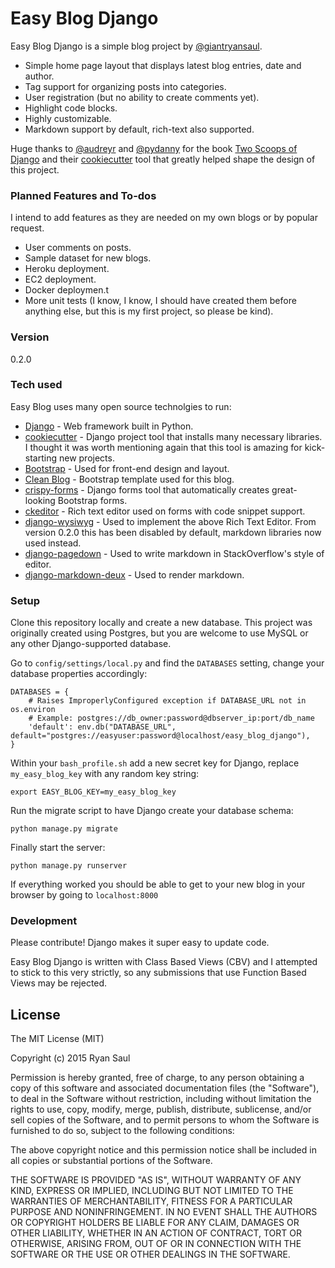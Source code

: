 # Easy Blog Django

Easy Blog Django is a simple blog project by [@giantryansaul].

  - Simple home page layout that displays latest blog entries, date and author.
  - Tag support for organizing posts into categories.
  - User registration (but no ability to create comments yet).
  - Highlight code blocks.
  - Highly customizable.
  - Markdown support by default, rich-text also supported.

Huge thanks to [@audreyr] and [@pydanny] for the book [Two Scoops of Django] and their [cookiecutter] tool that greatly helped shape the design of this project.

### Planned Features and To-dos

I intend to add features as they are needed on my own blogs or by popular request.

  - User comments on posts.
  - Sample dataset for new blogs.
  - Heroku deployment.
  - EC2 deployment.
  - Docker deploymen.t
  - More unit tests (I know, I know, I should have created them before anything else, but this is my first project, so please be kind).

### Version

0.2.0

### Tech used

Easy Blog uses many open source technolgies to run:

* [Django] - Web framework built in Python.
* [cookiecutter] - Django project tool that installs many necessary libraries. I thought it was worth mentioning again that this tool is amazing for kick-starting new projects.
* [Bootstrap] - Used for front-end design and layout.
* [Clean Blog] - Bootstrap template used for this blog.
* [crispy-forms] - Django forms tool that automatically creates great-looking Bootstrap forms.
* [ckeditor] - Rich text editor used on forms with code snippet support.
* [django-wysiwyg] - Used to implement the above Rich Text Editor. From version 0.2.0 this has been disabled by default, markdown libraries now used instead.
* [django-pagedown] - Used to write markdown in StackOverflow's style of editor.
* [django-markdown-deux] - Used to render markdown.

### Setup

Clone this repository locally and create a new database. This project was originally created using Postgres, but you are welcome to use MySQL or any other Django-supported database.

Go to `config/settings/local.py` and find the `DATABASES` setting, change your database properties accordingly:
```
DATABASES = {
    # Raises ImproperlyConfigured exception if DATABASE_URL not in os.environ
    # Example: postgres://db_owner:password@dbserver_ip:port/db_name
    'default': env.db("DATABASE_URL", default="postgres://easyuser:password@localhost/easy_blog_django"),
}
```

Within your `bash_profile.sh` add a new secret key for Django, replace `my_easy_blog_key` with any random key string:
```
export EASY_BLOG_KEY=my_easy_blog_key
```
Run the migrate script to have Django create your database schema:
```
python manage.py migrate
```
Finally start the server:
```
python manage.py runserver
```
If everything worked you should be able to get to your new blog in your browser by going to `localhost:8000`

### Development

Please contribute! Django makes it super easy to update code.

Easy Blog Django is written with Class Based Views (CBV) and I attempted to stick to this very strictly, so any submissions that use Function Based Views may be rejected.

License
----
The MIT License (MIT)

Copyright (c) 2015 Ryan Saul

Permission is hereby granted, free of charge, to any person obtaining a copy
of this software and associated documentation files (the "Software"), to deal
in the Software without restriction, including without limitation the rights
to use, copy, modify, merge, publish, distribute, sublicense, and/or sell
copies of the Software, and to permit persons to whom the Software is
furnished to do so, subject to the following conditions:

The above copyright notice and this permission notice shall be included in all
copies or substantial portions of the Software.

THE SOFTWARE IS PROVIDED "AS IS", WITHOUT WARRANTY OF ANY KIND, EXPRESS OR
IMPLIED, INCLUDING BUT NOT LIMITED TO THE WARRANTIES OF MERCHANTABILITY,
FITNESS FOR A PARTICULAR PURPOSE AND NONINFRINGEMENT. IN NO EVENT SHALL THE
AUTHORS OR COPYRIGHT HOLDERS BE LIABLE FOR ANY CLAIM, DAMAGES OR OTHER
LIABILITY, WHETHER IN AN ACTION OF CONTRACT, TORT OR OTHERWISE, ARISING FROM,
OUT OF OR IN CONNECTION WITH THE SOFTWARE OR THE USE OR OTHER DEALINGS IN THE
SOFTWARE.

   [@giantryansaul]: <https://github.com/giantryansaul>
   [Django]: <https://www.djangoproject.com/>
   [Clean Blog]: <http://startbootstrap.com/template-overviews/clean-blog/>
   [ckeditor]: <http://ckeditor.com/>
   [Bootstrap]: <http://getbootstrap.com/>
   [Two Scoops of Django]: <http://twoscoopspress.org/products/two-scoops-of-django-1-8>
   [cookiecutter]: <https://github.com/audreyr/cookiecutter>
   [@audreyr]: <https://github.com/audreyr>
   [@pydanny]: <https://github.com/pydanny>
   [crispy-forms]: <http://django-crispy-forms.readthedocs.org/>
   [django-wysiwyg]: <https://github.com/pydanny/django-wysiwyg>
   [django-pagedown]: <https://github.com/timmyomahony/django-pagedown>
   [django-markdown-deux]: <https://github.com/trentm/django-markdown-deux>
